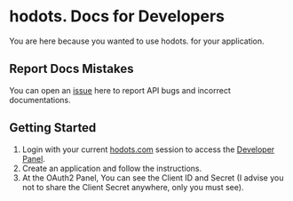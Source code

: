 # hodots. Docs for Developers
You are here because you wanted to use hodots. for your application.

## Report Docs Mistakes
You can open an [issue](https://github.com/leafstudiosDot/hodots-docs/issues) here to report API bugs and incorrect documentations.

## Getting Started
1. Login with your current [hodots.com](https://hodots.com) session to access the [Developer Panel](https://hodots.com/developer).
2. Create an application and follow the instructions.
3. At the OAuth2 Panel, You can see the Client ID and Secret (I advise you not to share the Client Secret anywhere, only you must see).